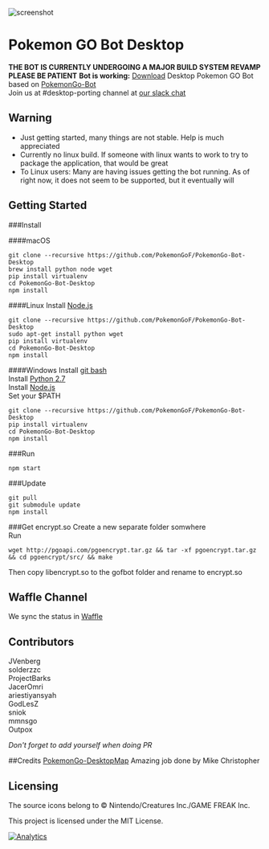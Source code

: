 ![screenshot](http://i.imgur.com/tzMaWv4.png)
# Pokemon GO Bot Desktop
**THE BOT IS CURRENTLY UNDERGOING A MAJOR BUILD SYSTEM REVAMP PLEASE BE PATIENT**
**Bot is working:** [Download](https://github.com/PokemonGoF/PokemonGo-Bot-Desktop/releases/tag/v0.0.2-alpha)
Desktop Pokemon GO Bot based on [PokemonGo-Bot](https://github.com/PokemonGoF/PokemonGo-Bot)  
Join us at #desktop-porting channel at [our slack chat](https://pokemongo-bot.herokuapp.com/)


## Warning
 - Just getting started, many things are not stable. Help is much appreciated
 - Currently no linux build. If someone with linux wants to work to try to package the application, that would be great
 - To Linux users: Many are having issues getting the bot running. As of right now, it does not seem to be supported, but it eventually will

## Getting Started

###Install

####macOS
```
git clone --recursive https://github.com/PokemonGoF/PokemonGo-Bot-Desktop
brew install python node wget
pip install virtualenv
cd PokemonGo-Bot-Desktop
npm install
```

####Linux
Install [Node.js](https://nodejs.org/en/)
```
git clone --recursive https://github.com/PokemonGoF/PokemonGo-Bot-Desktop
sudo apt-get install python wget
pip install virtualenv
cd PokemonGo-Bot-Desktop
npm install
```

####Windows
Install [git bash](https://git-scm.com/downloads)  
Install [Python 2.7](https://www.python.org/downloads/)  
Install [Node.js](https://nodejs.org/en/)  
Set your $PATH
```
git clone --recursive https://github.com/PokemonGoF/PokemonGo-Bot-Desktop
pip install virtualenv
cd PokemonGo-Bot-Desktop
npm install
```

###Run
```
npm start
```

###Update
```
git pull
git submodule update
npm install
```

###Get encrypt.so
Create a new separate folder somwhere  
Run  
```
wget http://pgoapi.com/pgoencrypt.tar.gz && tar -xf pgoencrypt.tar.gz && cd pgoencrypt/src/ && make
```
Then copy libencrypt.so to the gofbot folder and rename to encrypt.so

## Waffle Channel
We sync the status in [Waffle](https://waffle.io/PokemonGoF/PokemonGo-Bot-Desktop)

## Contributors
JVenberg  
solderzzc  
ProjectBarks  
JacerOmri  
ariestiyansyah  
GodLesZ  
sniok  
mmnsgo  
Outpox

*Don't forget to add yourself when doing PR*

##Credits
[PokemonGo-DesktopMap](https://github.com/mchristopher/PokemonGo-DesktopMap) Amazing job done by  Mike Christopher

## Licensing

The source icons belong to © Nintendo/Creatures Inc./GAME FREAK Inc.

This project is licensed under the MIT License.

[![Analytics](https://ga-beacon.appspot.com/UA-81468120-1/desktop-welcome-page)](https://github.com/igrigorik/ga-beacon)
